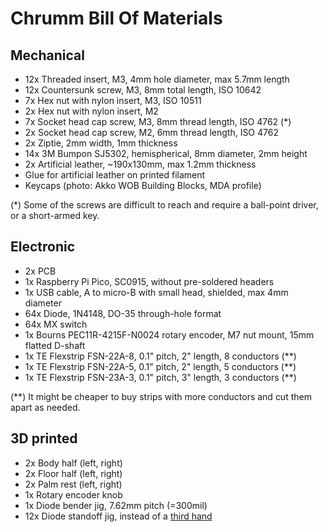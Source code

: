 Chrumm Bill Of Materials
========================

Mechanical
----------

- 12x Threaded insert, M3, 4mm hole diameter, max 5.7mm length
- 12x Countersunk screw, M3, 8mm total length, ISO 10642
-  7x Hex nut with nylon insert, M3, ISO 10511
-  2x Hex nut with nylon insert, M2
-  7x Socket head cap screw, M3, 8mm thread length, ISO 4762 (*)
-  2x Socket head cap screw, M2, 6mm thread length, ISO 4762
-  2x Ziptie, 2mm width, 1mm thickness
- 14x 3M Bumpon SJ5302, hemispherical, 8mm diameter, 2mm height
-  2x Artificial leather, ~190x130mm, max 1.2mm thickness
- Glue for artificial leather on printed filament
- Keycaps (photo: Akko WOB Building Blocks, MDA profile)

(*) Some of the screws are difficult to reach and
require a ball-point driver, or a short-armed key.


Electronic
----------

-  2x PCB
-  1x Raspberry Pi Pico, SC0915, without pre-soldered headers
-  1x USB cable, A to micro-B with small head, shielded, max 4mm diameter
- 64x Diode, 1N4148, DO-35 through-hole format
- 64x MX switch
-  1x Bourns PEC11R-4215F-N0024 rotary encoder, M7 nut mount, 15mm flatted D-shaft
-  1x TE Flexstrip FSN-22A-8, 0.1" pitch, 2" length, 8 conductors (**)
-  1x TE Flexstrip FSN-22A-5, 0.1" pitch, 2" length, 5 conductors (**)
-  1x TE Flexstrip FSN-23A-3, 0.1" pitch, 3" length, 3 conductors (**)

(**) It might be cheaper to buy strips with
more conductors and cut them apart as needed.


3D printed
----------

-  2x Body half (left, right)
-  2x Floor half (left, right)
-  2x Palm rest (left, right)
-  1x Rotary encoder knob
-  1x Diode bender jig, 7.62mm pitch (=300mil)
- 12x Diode standoff jig, instead of a [third hand]

[third hand]: https://en.wikipedia.org/wiki/Helping_hand_(tool)
